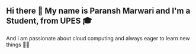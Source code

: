 ## Hi there 👋  My name is Paransh Marwari and I'm a Student, from UPES 🎓

And i am passionate about cloud computing and always eager to learn new things 🧑‍💻

<!--
**Paransh9/Paransh9** is a ✨ _special_ ✨ repository because its `README.md` (this file) appears on your GitHub profile.

Here are some ideas to get you started:

- 🔭 I’m currently working on ...
- 🌱 I’m currently learning ...
- 👯 I’m looking to collaborate on ...
- 🤔 I’m looking for help with ...
- 💬 Ask me about ...
- 📫 How to reach me: ...
- 😄 Pronouns: ...
- ⚡ Fun fact: ...
-->
